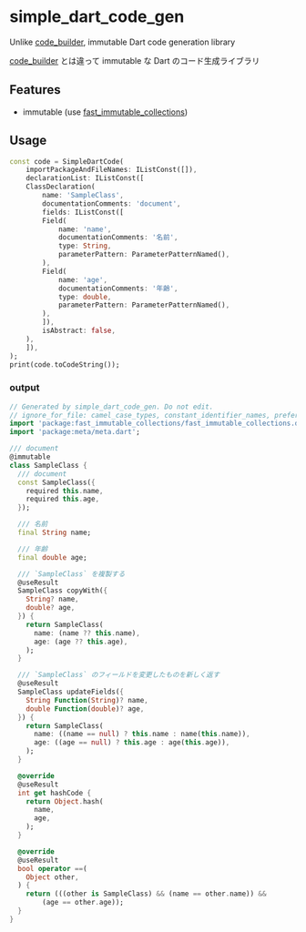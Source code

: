 # simple_dart_code_gen

Unlike [code_builder](https://pub.dev/packages/code_builder), immutable Dart
code generation library

[code_builder](https://pub.dev/packages/code_builder) とは違って immutable な
Dart のコード生成ライブラリ

## Features

- immutable (use
  [fast_immutable_collections](https://pub.dev/packages/fast_immutable_collections))

## Usage

```dart
const code = SimpleDartCode(
    importPackageAndFileNames: IListConst([]),
    declarationList: IListConst([
    ClassDeclaration(
        name: 'SampleClass',
        documentationComments: 'document',
        fields: IListConst([
        Field(
            name: 'name',
            documentationComments: '名前',
            type: String,
            parameterPattern: ParameterPatternNamed(),
        ),
        Field(
            name: 'age',
            documentationComments: '年齢',
            type: double,
            parameterPattern: ParameterPatternNamed(),
        ),
        ]),
        isAbstract: false,
    ),
    ]),
);
print(code.toCodeString());
```

### output

```dart
// Generated by simple_dart_code_gen. Do not edit.
// ignore_for_file: camel_case_types, constant_identifier_names, prefer_interpolation_to_compose_strings, always_use_package_imports, unnecessary_parenthesis
import 'package:fast_immutable_collections/fast_immutable_collections.dart';
import 'package:meta/meta.dart';

/// document
@immutable
class SampleClass {
  /// document
  const SampleClass({
    required this.name,
    required this.age,
  });

  /// 名前
  final String name;

  /// 年齢
  final double age;

  /// `SampleClass` を複製する
  @useResult
  SampleClass copyWith({
    String? name,
    double? age,
  }) {
    return SampleClass(
      name: (name ?? this.name),
      age: (age ?? this.age),
    );
  }

  /// `SampleClass` のフィールドを変更したものを新しく返す
  @useResult
  SampleClass updateFields({
    String Function(String)? name,
    double Function(double)? age,
  }) {
    return SampleClass(
      name: ((name == null) ? this.name : name(this.name)),
      age: ((age == null) ? this.age : age(this.age)),
    );
  }

  @override
  @useResult
  int get hashCode {
    return Object.hash(
      name,
      age,
    );
  }

  @override
  @useResult
  bool operator ==(
    Object other,
  ) {
    return (((other is SampleClass) && (name == other.name)) &&
        (age == other.age));
  }
}
```
